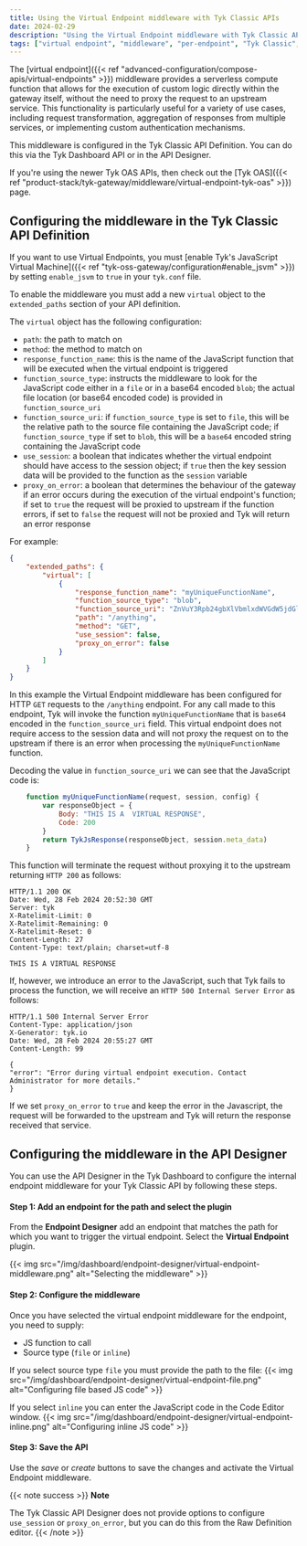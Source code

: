```yaml
---
title: Using the Virtual Endpoint middleware with Tyk Classic APIs
date: 2024-02-29
description: "Using the Virtual Endpoint middleware with Tyk Classic APIs"
tags: ["virtual endpoint", "middleware", "per-endpoint", "Tyk Classic", "Tyk Classic API"]
---
```


The [virtual endpoint]({{< ref "advanced-configuration/compose-apis/virtual-endpoints" >}}) middleware provides a serverless compute function that allows for the execution of custom logic directly within the gateway itself, without the need to proxy the request to an upstream service. This functionality is particularly useful for a variety of use cases, including request transformation, aggregation of responses from multiple services, or implementing custom authentication mechanisms.

This middleware is configured in the Tyk Classic API Definition. You can do this via the Tyk Dashboard API or in the API Designer.

If you're using the newer Tyk OAS APIs, then check out the [Tyk OAS]({{< ref "product-stack/tyk-gateway/middleware/virtual-endpoint-tyk-oas" >}}) page.

## Configuring the middleware in the Tyk Classic API Definition
If you want to use Virtual Endpoints, you must [enable Tyk's JavaScript Virtual Machine]({{< ref "tyk-oss-gateway/configuration#enable_jsvm" >}}) by setting `enable_jsvm` to `true` in your `tyk.conf` file.

To enable the middleware you must add a new `virtual` object to the `extended_paths` section of your API definition.

The `virtual` object has the following configuration:
 - `path`: the path to match on
 - `method`: the method to match on
 - `response_function_name`: this is the name of the JavaScript function that will be executed when the virtual endpoint is triggered
 - `function_source_type`: instructs the middleware to look for the JavaScript code either in a `file` or in a base64 encoded `blob`; the actual file location (or base64 encoded code) is provided in `function_source_uri`
 - `function_source_uri`: if `function_source_type` is set to `file`, this will be the relative path to the source file containing the JavaScript code; if `function_source_type` if set to `blob`, this will be a `base64` encoded string containing the JavaScript code
 - `use_session`: a boolean that indicates whether the virtual endpoint should have access to the session object; if `true` then the key session data will be provided to the function as the `session` variable
 - `proxy_on_error`: a boolean that determines the behaviour of the gateway if an error occurs during the execution of the virtual endpoint's function; if set to `true` the request will be proxied to upstream if the function errors, if set to `false` the request will not be proxied and Tyk will return an error response

For example:
```.json  {linenos=true, linenostart=1}
{
    "extended_paths": {
        "virtual": [
            {
                "response_function_name": "myUniqueFunctionName",
                "function_source_type": "blob",
                "function_source_uri": "ZnVuY3Rpb24gbXlVbmlxdWVGdW5jdGlvbk5hbWUocmVxdWVzdCwgc2Vzc2lvbiwgY29uZmlnKSB7CiAgdmFyIHJlc3BvbnNlT2JqZWN0ID0geyAKICAgIEJvZHk6ICJUSElTIElTIEEgIFZJUlRVQUwgUkVTUE9OU0UiLCAKICAgIENvZGU6IDIwMCAKICB9CiAgcmV0dXJuIFR5a0pzUmVzcG9uc2UocmVzcG9uc2VPYmplY3QsIHNlc3Npb24ubWV0YV9kYXRhKQp9",
                "path": "/anything",
                "method": "GET",
                "use_session": false,
                "proxy_on_error": false
            }
        ]
    }
}
```

In this example the Virtual Endpoint middleware has been configured for HTTP `GET` requests to the `/anything` endpoint. For any call made to this endpoint, Tyk will invoke the function `myUniqueFunctionName` that is `base64` encoded in the `function_source_uri` field. This virtual endpoint does not require access to the session data and will not proxy the request on to the upstream if there is an error when processing the `myUniqueFunctionName` function.

Decoding the value in `function_source_uri` we can see that the JavaScript code is:
``` .js {linenos=true, linenostart=1}
    function myUniqueFunctionName(request, session, config) {
        var responseObject = { 
            Body: "THIS IS A  VIRTUAL RESPONSE", 
            Code: 200 
        }
        return TykJsResponse(responseObject, session.meta_data)
    }
```

This function will terminate the request without proxying it to the upstream returning `HTTP 200` as follows:
``` {linenos=true, linenostart=1}
HTTP/1.1 200 OK
Date: Wed, 28 Feb 2024 20:52:30 GMT
Server: tyk
X-Ratelimit-Limit: 0
X-Ratelimit-Remaining: 0
X-Ratelimit-Reset: 0
Content-Length: 27
Content-Type: text/plain; charset=utf-8
 
THIS IS A VIRTUAL RESPONSE
```

If, however, we introduce an error to the JavaScript, such that Tyk fails to process the function, we will receive an `HTTP 500 Internal Server Error` as follows:
``` {linenos=true, linenostart=1}
HTTP/1.1 500 Internal Server Error
Content-Type: application/json
X-Generator: tyk.io
Date: Wed, 28 Feb 2024 20:55:27 GMT
Content-Length: 99
 
{
"error": "Error during virtual endpoint execution. Contact Administrator for more details."
}
```

If we set `proxy_on_error` to `true` and keep the error in the Javascript, the request will be forwarded to the upstream and Tyk will return the response received that service. 

## Configuring the middleware in the API Designer
You can use the API Designer in the Tyk Dashboard to configure the internal endpoint middleware for your Tyk Classic API by following these steps.

#### Step 1: Add an endpoint for the path and select the plugin
From the **Endpoint Designer** add an endpoint that matches the path for which you want to trigger the virtual endpoint. Select the **Virtual Endpoint** plugin.

{{< img src="/img/dashboard/endpoint-designer/virtual-endpoint-middleware.png" alt="Selecting the middleware" >}}

#### Step 2: Configure the middleware
Once you have selected the virtual endpoint middleware for the endpoint, you need to supply:
 - JS function to call
 - Source type (`file` or `inline`)

If you select source type `file` you must provide the path to the file:
{{< img src="/img/dashboard/endpoint-designer/virtual-endpoint-file.png" alt="Configuring file based JS code" >}}

If you select `inline` you can enter the JavaScript code in the Code Editor window.
{{< img src="/img/dashboard/endpoint-designer/virtual-endpoint-inline.png" alt="Configuring inline JS code" >}}

#### Step 3: Save the API
Use the *save* or *create* buttons to save the changes and activate the Virtual Endpoint middleware.

{{< note success >}}
**Note**  

The Tyk Classic API Designer does not provide options to configure `use_session` or `proxy_on_error`, but you can do this from the Raw Definition editor.
{{< /note >}}
